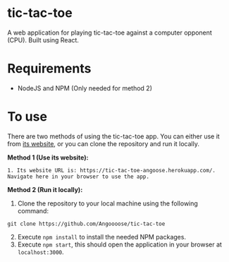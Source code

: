 # tic-tac-toe
A web application for playing tic-tac-toe against a computer opponent (CPU). Built using React.

# Requirements
- NodeJS and NPM (Only needed for method 2)

# To use
There are two methods of using the tic-tac-toe app. You can either use it from [its website](https://tic-tac-toe-angoose.herokuapp.com/), or you can clone the repository and run it locally.

**Method 1 (Use its website):**

    1. Its website URL is: https://tic-tac-toe-angoose.herokuapp.com/. Navigate here in your browser to use the app.

**Method 2 (Run it locally):**

1. Clone the repository to your local machine using the following command:
```
git clone https://github.com/Angoooose/tic-tac-toe
```
2. Execute `npm install` to install the needed NPM packages.
3. Execute  `npm start`, this should open the application in your browser at `localhost:3000`.

